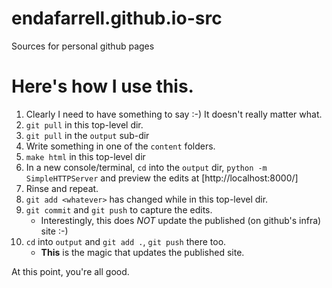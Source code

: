 # endafarrell.github.io-src
Sources for personal github pages

# Here's how I use this.

1. Clearly I need to have something to say :-) It doesn't really matter what.
2. ``git pull`` in this top-level dir.
3. ``git pull`` in the ``output`` sub-dir
4. Write something in one of the ``content`` folders.
5. ``make html`` in this top-level dir
6. In a new console/terminal, ``cd`` into the ``output`` dir, ``python -m SimpleHTTPServer`` and preview the edits at
   [http://localhost:8000/] 
7. Rinse and repeat.
8. ``git add <whatever>`` has changed while in this top-level dir.
9. ``git commit`` and ``git push`` to capture the edits. 
    * Interestingly, this does _NOT_ update the published (on github's infra) site :-)
10. ``cd`` into ``output`` and ``git add .``, ``git push`` there too. 
    * **This** is the magic that updates the published site.

At this point, you're all good.

